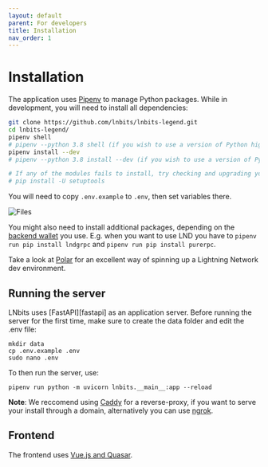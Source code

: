 ```yaml
---
layout: default
parent: For developers
title: Installation
nav_order: 1
---
```


# Installation

The application uses [Pipenv][pipenv] to manage Python packages.
While in development, you will need to install all dependencies:

```sh
git clone https://github.com/lnbits/lnbits-legend.git
cd lnbits-legend/
pipenv shell
# pipenv --python 3.8 shell (if you wish to use a version of Python higher than 3.7)
pipenv install --dev
# pipenv --python 3.8 install --dev (if you wish to use a version of Python higher than 3.7)

# If any of the modules fails to install, try checking and upgrading your setupTool module
# pip install -U setuptools
``` 

You will need to copy `.env.example` to `.env`, then set variables there.

![Files](https://i.imgur.com/ri2zOe8.png)

You might also need to install additional packages, depending on the [backend wallet](../guide/wallets.md) you use.
E.g. when you want to use LND you have to `pipenv run pip install lndgrpc` and `pipenv run pip install purerpc`.

Take a look at [Polar][polar] for an excellent way of spinning up a Lightning Network dev environment.

## Running the server

LNbits uses [FastAPI][fastapi] as an application server.
Before running the server for the first time, make sure to create the data folder and edit the .env file:

    mkdir data
    cp .env.example .env
    sudo nano .env

To then run the server, use:

    pipenv run python -m uvicorn lnbits.__main__:app --reload

**Note**: We reccomend using <a href="https://caddyserver.com/docs/install#debian-ubuntu-raspbian">Caddy</a> for a reverse-proxy, if you want to serve your install through a domain, alternatively you can use [ngrok](https://ngrok.com/).

## Frontend

The frontend uses [Vue.js and Quasar][quasar].

[quart]: https://pgjones.gitlab.io/
[pipenv]: https://pipenv.pypa.io/
[polar]: https://lightningpolar.com/
[quasar]: https://quasar.dev/start/how-to-use-vue
